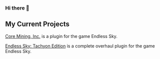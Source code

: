 ### Hi there 👋

## My Current Projects
[Core Mining, Inc.](https://github.com/DJF113/Core-Mining-Inc) is a plugin for the game Endless Sky.

[Endless Sky: Tachyon Edition](https://github.com/DJF113/Endless-Sky-Tachyon-Edition) is a complete overhaul plugin for the game Endless Sky.

<!--
**DJF113/DJF113** is a ✨ _special_ ✨ repository because its `README.md` (this file) appears on your GitHub profile.

Here are some ideas to get you started:

- 🔭 I’m currently working on ...
- 🌱 I’m currently learning ...
- 👯 I’m looking to collaborate on ...
- 🤔 I’m looking for help with ...
- 💬 Ask me about ...
- 📫 How to reach me: ...
- 😄 Pronouns: ...
- ⚡ Fun fact: ...
-->
